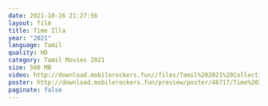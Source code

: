 ```yaml
---
date: 2021-10-16 21:27:56
layout: film
title: Time Illa
year: "2021"
language: Tamil
quality: HD
category: Tamil Movies 2021
size: 500 MB
video: http://download.mobilerockers.fun//files/Tamil%202021%20Collection/Time%20Illa%20(2021)/Time%20Illa%20(2021)%20Full%20Movies/Time%20Illa%20(2021)%20HDRip/Time%20Illa%20(2021)%20HDRip%20Single%20Part.mp4
poster: http://download.mobilerockers.fun/preview/poster/48717/Time%20Illa%20(2021).png
paginate: false
---
```

